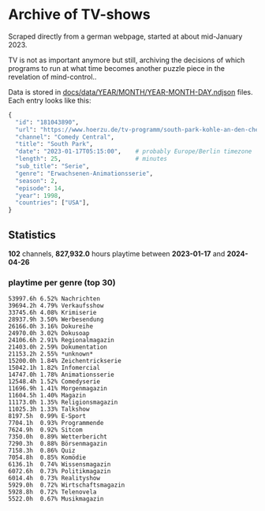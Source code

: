 # Archive of TV-shows

Scraped directly from a german webpage, started at about mid-January 2023.

TV is not as important anymore but still, archiving the decisions of which programs to run at what time
becomes another puzzle piece in the revelation of mind-control.. 

Data is stored in [docs/data/YEAR/MONTH/YEAR-MONTH-DAY.ndjson](docs/data/) files. 
Each entry looks like this:

```python
{
  "id": "181043890", 
  "url": "https://www.hoerzu.de/tv-programm/south-park-kohle-an-den-chefkoch/bid_181043890/", 
  "channel": "Comedy Central", 
  "title": "South Park", 
  "date": "2023-01-17T05:15:00",    # probably Europe/Berlin timezone 
  "length": 25,                     # minutes 
  "sub_title": "Serie", 
  "genre": "Erwachsenen-Animationsserie", 
  "season": 2, 
  "episode": 14, 
  "year": 1998, 
  "countries": ["USA"],
}
```

## Statistics

**102** channels, **827,932.0** hours playtime between **2023-01-17** and **2024-04-26**


### playtime per genre (top 30)

    53997.6h 6.52% Nachrichten
    39694.2h 4.79% Verkaufsshow
    33745.6h 4.08% Krimiserie
    28937.9h 3.50% Werbesendung
    26166.0h 3.16% Dokureihe
    24970.0h 3.02% Dokusoap
    24106.6h 2.91% Regionalmagazin
    21403.0h 2.59% Dokumentation
    21153.2h 2.55% *unknown*
    15200.0h 1.84% Zeichentrickserie
    15042.1h 1.82% Infomercial
    14747.0h 1.78% Animationsserie
    12548.4h 1.52% Comedyserie
    11696.9h 1.41% Morgenmagazin
    11604.5h 1.40% Magazin
    11173.0h 1.35% Religionsmagazin
    11025.3h 1.33% Talkshow
    8197.5h  0.99% E-Sport
    7704.1h  0.93% Programmende
    7624.9h  0.92% Sitcom
    7350.0h  0.89% Wetterbericht
    7290.3h  0.88% Börsenmagazin
    7158.3h  0.86% Quiz
    7054.8h  0.85% Komödie
    6136.1h  0.74% Wissensmagazin
    6072.6h  0.73% Politikmagazin
    6014.4h  0.73% Realityshow
    5929.0h  0.72% Wirtschaftsmagazin
    5928.8h  0.72% Telenovela
    5522.0h  0.67% Musikmagazin

